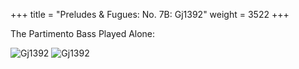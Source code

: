 +++
title = "Preludes & Fugues: No. 7B: Gj1392"
weight = 3522
+++

The Partimento Bass Played Alone:

![Gj1392](/img/18FenBk5p1.jpg)
![Gj1392](/img/18FenBk5p2.jpg)
